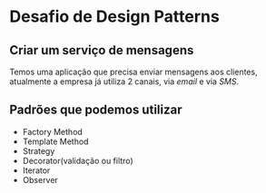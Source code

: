 # Desafio de Design Patterns

## Criar um serviço de mensagens

Temos uma aplicação que precisa enviar mensagens aos clientes, atualmente a empresa já utiliza 2 canais, via *email* e via *SMS*.

## Padrões que podemos utilizar

- Factory Method
- Template Method
- Strategy
- Decorator(validação ou filtro)
- Iterator
- Observer